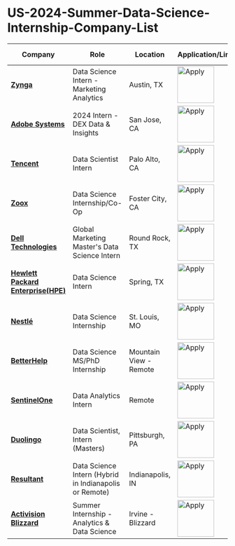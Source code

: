 # US-2024-Summer-Data-Science-Internship-Company-List


| Company | Role | Location | Application/Link | Date Posted |
| ------- | ---- | -------- | ---------------- | ----------- |
| **[Zynga](https://utaustin.joinhandshake.com/stu/employers/21247)** |Data Science Intern - Marketing Analytics|Austin, TX| <a href="https://boards.greenhouse.io/zyngaearlycareers/jobs/5020397004"><img src="https://i.imgur.com/w6lyvuC.png" width="84" alt="Apply"></a> | Dec 07 |
| **[Adobe Systems](https://utaustin.joinhandshake.com/stu/employers/15554)** |2024 Intern - DEX Data & Insights|San Jose, CA | <a href="https://careers.adobe.com/us/en/job/ADOBUSR141478EXTERNALENUS/2024-Intern---DEX-Data---Insights"><img src="https://i.imgur.com/w6lyvuC.png" width="84" alt="Apply"></a> | Nov 01|
| **[Tencent](https://careers.tencent.com/en-us/home.html)** |Data Scientist Intern|Palo Alto, CA | <a href="https://tencent.wd1.myworkdayjobs.com/en-US/Tencent_Careers/job/US-Palo-Alto/Data-Scientist-Intern_R102380?source=10100001"><img src="https://i.imgur.com/w6lyvuC.png" width="84" alt="Apply"></a> | Dec 18 |
| **[Zoox](https://zoox.com/careers)** |Data Science Internship/Co-Op|Foster City, CA| <a href="https://jobs.lever.co/zoox/9309308c-4af1-4696-a24b-c699d2c316b5?source=6"><img src="https://i.imgur.com/w6lyvuC.png" width="84" alt="Apply"></a> | Reposted Dec 01 |
| **[Dell Technologies](https://utaustin.joinhandshake.com/stu/employers/13861)** |Global Marketing Master's Data Science Intern|Round Rock, TX| <a href="https://dell.wd1.myworkdayjobs.com/ExternalNonPublic/job/Round-Rock-Texas-United-States/Global-Marketing-Master-s-Data-Science-Intern_R233891"><img src="https://i.imgur.com/w6lyvuC.png" width="84" alt="Apply"></a> | Sep 26 |
| **[Hewlett Packard Enterprise(HPE)](https://utaustin.joinhandshake.com/stu/employers/46457)** |Data Science Intern|Spring, TX| <a href="https://hpe.wd5.myworkdayjobs.com/Jobsathpe/login?redirect=%2FJobsathpe%2Fjob%2FSpring-Texas-United-States-of-America%2FData-Science-Intern_1160954-1%2Fapply%3Fsource%3DHandshake_Network"><img src="https://i.imgur.com/w6lyvuC.png" width="84" alt="Apply"></a> | Sep 01 |
| **[Nestlé](https://ai-jobs.net/jobs-at-nestle/)** | Data Science Internship | St. Louis, MO | <a href="https://jobdetails.nestle.com/job/St_-Louis-Data-Science-Internship-MO-63102/1005225601/?ref=ai-jobs.net&source=ai-jobs.net&utm_source=ai-jobs.net&utm_campaign=ai-jobs.net"><img src="https://i.imgur.com/w6lyvuC.png" width="84" alt="Apply"></a> | Dec 11 |
| **[BetterHelp](https://ai-jobs.net/jobs-at-betterhelp/)** | Data Science MS/PhD Internship | Mountain View - Remote | <a href="https://apply.workable.com/betterhelp/j/D56B23DD77/apply/?ref=ai-jobs.net&source=ai-jobs.net&utm_source=ai-jobs.net&utm_campaign=ai-jobs.net"><img src="https://i.imgur.com/w6lyvuC.png" width="84" alt="Apply"></a> | Dec 16 |
| **[SentinelOne](https://ai-jobs.net/jobs-at-sentinelone/)** | Data Analytics Intern | Remote | <a href="https://www.sentinelone.com/jobs/?gh_jid=5818536003&ref=ai-jobs.net&source=ai-jobs.net&utm_source=ai-jobs.net&utm_campaign=ai-jobs.net"><img src="https://i.imgur.com/w6lyvuC.png" width="84" alt="Apply"></a> | Dec 14 |
| **[Duolingo](https://ai-jobs.net/jobs-at-duolingo/)** |Data Scientist, Intern (Masters) |Pittsburgh, PA| <a href="https://boards.greenhouse.io/duolingo/jobs/7057891002?ref=ai-jobs.net&source=ai-jobs.net&utm_source=ai-jobs.net&utm_campaign=ai-jobs.net"><img src="https://i.imgur.com/w6lyvuC.png" width="84" alt="Apply"></a> | Dec 11 |
| **[Resultant](https://ai-jobs.net/jobs-at-resultant/)** |Data Science Intern (Hybrid in Indianapolis or Remote) |Indianapolis, IN| <a href="https://jobs.smartrecruiters.com/Resultant/743999948500208-data-science-intern-hybrid-in-indianapolis-or-remote-?ref=ai-jobs.net&source=ai-jobs.net&utm_source=ai-jobs.net&utm_campaign=ai-jobs.net"><img src="https://i.imgur.com/w6lyvuC.png" width="84" alt="Apply"></a> | Dec 10 |
| **[Activision Blizzard](https://ai-jobs.net/jobs-at-activision-blizzard/)** |Summer Internship - Analytics & Data Science |Irvine - Blizzard| <a href="https://activision.wd1.myworkdayjobs.com/en-US/External/job/Irvine---Blizzard---Blizzard-Way/XMLNAME-2024-US-Summer-Internship---Analytics---Data-Science_R021985-2?ref=ai-jobs.net&source=ai-jobs.net&utm_source=ai-jobs.net&utm_campaign=ai-jobs.net"><img src="https://i.imgur.com/w6lyvuC.png" width="84" alt="Apply"></a> | Dec 09 |







